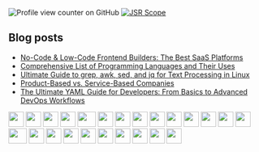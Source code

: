 ![Profile view counter on GitHub](https://komarev.com/ghpvc/?username=TenEplaysOfficial)
[![JSR Scope](https://jsr.io/badges/@tene)](https://jsr.io/@tene)

## Blog posts

<!-- BLOG-POST-LIST:START -->
- [No-Code &amp; Low-Code Frontend Builders: The Best SaaS Platforms](https://dev.to/tenelabs/no-code-low-code-frontend-builders-the-best-saas-platforms-c55)
- [Comprehensive List of Programming Languages and Their Uses](https://dev.to/tenelabs/comprehensive-list-of-programming-languages-and-their-uses-31a)
- [Ultimate Guide to grep, awk, sed, and jq for Text Processing in Linux](https://dev.to/tenelabs/ultimate-guide-to-grep-awk-sed-and-jq-for-text-processing-in-linux-589m)
- [Product-Based vs. Service-Based Companies](https://dev.to/tenelabs/product-based-vs-service-based-companies-4bhm)
- [The Ultimate YAML Guide for Developers: From Basics to Advanced DevOps Workflows](https://dev.to/tenelabs/the-ultimate-yaml-guide-for-developers-from-basics-to-advanced-devops-workflows-36lm)
<!-- BLOG-POST-LIST:END -->

<div>
    <img src="https://cultofthepartyparrot.com/guests/hd/vibepartycat.gif" width="30" height="30"/>
    <img src="https://cultofthepartyparrot.com/parrots/hd/discoparrot.gif" width="30" height="30"/>
    <img src="https://cultofthepartyparrot.com/guests/hd/partygopher.gif" width="30" height="30"/>
    <img src="https://cultofthepartyparrot.com/parrots/hd/evilparrot.gif" width="30" height="30"/>
    <img src="https://cultofthepartyparrot.com/parrots/asyncparrot.gif" width="36" height="30"/>
    <img src="https://cultofthepartyparrot.com/guests/congadoge.gif" width="30" height="30"/>
    <img src="https://cultofthepartyparrot.com/guests/hd/partyblob.gif" width="30" height="30"/>
    <img src="https://cultofthepartyparrot.com/parrots/hd/jumpingparrot.gif" width="30" height="30"/>
    <img src="https://cultofthepartyparrot.com/parrots/hd/opensourceparrot.gif" width="30" height="30"/>
    <img src="https://cultofthepartyparrot.com/parrots/hd/dealwithitnowparrot.gif" width="30" height="30"/>
    <img src="https://cultofthepartyparrot.com/parrots/hd/hypnoparrotlight.gif" width="30" height="30"/>
    <img src="https://cultofthepartyparrot.com/guests/hd/thisisfineparrot.gif" width="30" height="30"/>
    <img src="https://cultofthepartyparrot.com/guests/hd/partyblobcat.gif" width="30" height="30"/>
    <img src="https://cultofthepartyparrot.com/parrots/hd/flyingmoneyparrot.gif" width="30" height="30"/>
    <img src="https://cultofthepartyparrot.com/parrots/stalkerparrot.gif" width="36" height="30"/>
    <img src="https://cultofthepartyparrot.com/parrots/hd/laptop_parrot.gif" width="30" height="30"/>
    <img src="https://cultofthepartyparrot.com/guests/hd/partyfsjal.gif" width="30" height="30"/>
    <img src="https://cultofthepartyparrot.com/guests/hd/partygeeko.gif" width="30" height="30"/>
    <img src="https://cultofthepartyparrot.com/parrots/hd/stableparrot.gif" width="30" height="30"/>
    <img src="https://cultofthepartyparrot.com/parrots/hd/scienceparrot.gif" width="30" height="30"/>
    <img src="https://cultofthepartyparrot.com/parrots/hd/pirateparrot.gif" width="30" height="30"/>
    <img src="https://cultofthepartyparrot.com/parrots/hd/illuminatiparrot.gif" width="30" height="30"/>
    <img src="https://cultofthepartyparrot.com/parrots/hd/hypnoparrotdark.gif" width="30" height="30"/>
    <img src="https://cultofthepartyparrot.com/guests/hd/dogeparrot.gif" width="30" height="30"/>
</div>
